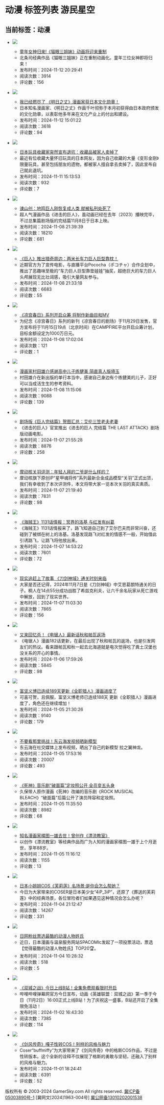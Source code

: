 # 动漫 标签列表 游民星空

## 当前标签：动漫

- ![](https://imgs.gamersky.com/upimg/new_preview/2024/11/12/origin_b_202411122034328631.jpg)
  - [童年女神归来!《猫眼三姐妹》动画将迎来重制](https://www.gamersky.com/news/202411/1844152.shtml "童年女神归来!《猫眼三姐妹》动画将迎来重制")
  - 北条司经典作品《猫眼三姐妹》正在重制动画化。童年三位女神即将归来！
  - 发布时间：2024-11-12 20:29:41
  - 阅读次数：3914
  - 评论数：156

- ![](https://imgs.gamersky.com/upimg/new_preview/2024/11/12/origin_b_202411121500074310.jpg)
  - [我已经燃尽了 《明日之丈》漫画家获日本文化勋章！](https://www.gamersky.com/news/202411/1843838.shtml "我已经燃尽了 《明日之丈》漫画家获日本文化勋章！")
  - 日本知名漫画家、《明日之丈》作画千叶彻弥于本月初获得由日本政府颁发的文化勋章，以表彰他多年来在文化产业上的付出和建设。
  - 发布时间：2024-11-12 15:01:22
  - 阅读次数：3618
  - 评论数：94

- ![](https://imgs.gamersky.com/upimg/new_preview/2024/10/11/origin_b_202410111632141541.jpg)
  - [日本玩具收藏家突然宣布退坑：收藏品被家人卖掉了](https://www.gamersky.com/news/202410/1827675.shtml "日本玩具收藏家突然宣布退坑：收藏品被家人卖掉了")
  - 最近有位收藏大量怀旧玩具的日本网友，因为自己收藏的大量《变形金刚》限量玩具，甚至包括朋友的遗物，都被家人擅自拿去卖掉了，因此宣布自己就此退坑。
  - 发布时间：2024-11-11 15:13:53
  - 阅读次数：932
  - 评论数：7

- ![](https://imgs.gamersky.com/upimg/new_preview/2024/11/08/origin_b_202411082138538565.jpg)
  - [谏山创：地鸣巨人刚恢复成人类 就被私刑处死了](https://www.gamersky.com/news/202411/1842431.shtml "谏山创：地鸣巨人刚恢复成人类 就被私刑处死了")
  - 超人气漫画作品《进击的巨人》，虽动画已经在去年（2023）播映完毕，不过总集篇剧场版的完结篇11月8日于日本上映。
  - 发布时间：2024-11-08 21:39:39
  - 阅读次数：18210
  - 评论数：681

- ![](https://imgs.gamersky.com/upimg/new_preview/2024/11/08/origin_b_202411082148428419.jpg)
  - [《巨人》推出猎奇周边：两米长车力巨人巨型靠枕！](https://www.gamersky.com/news/202411/1842434.shtml "《巨人》推出猎奇周边：两米长车力巨人巨型靠枕！")
  - 近期官方为了宣传电影，与直播平台Pococha（ポコチャ）合作企划中，推出了恶趣味至极的“车力巨人巨型靠垫娃娃”抽奖，超绝巨大的车力巨人头颅展现无比壮阔感，吸引大量网友参与。
  - 发布时间：2024-11-08 21:33:18
  - 阅读次数：6683
  - 评论数：55

- ![](https://imgs.gamersky.com/upimg/new_preview/2024/11/08/origin_b_202411081701503065.jpg)
  - [《凉宫春日》系列开启众筹 将制作新曲目和MV](https://www.gamersky.com/news/202411/1842302.shtml "《凉宫春日》系列开启众筹 将制作新曲目和MV")
  - 为纪念《凉宫春日》系列的新刊《凉宫春日的剧场》于11月29日发售，官方宣布将于11月15日19点（北京时间）在CAMPFIRE平台开启众筹计划，目标金额设定为1000万日元。
  - 发布时间：2024-11-08 17:02:04
  - 阅读次数：121
  - 评论数：1

- ![](https://imgs.gamersky.com/upimg/new_preview/2024/11/08/origin_b_202411081120545606.jpg)
  - [漫画家村田雄介感谢高中儿子练健美 简直真人版埼玉](https://www.gamersky.com/news/202411/1841947.shtml "漫画家村田雄介感谢高中儿子练健美 简直真人版埼玉")
  - 村田雄介在新出版的单行本当中，感谢自己身边有个练健美的儿子，正好可以当成活生生的参考资料。
  - 发布时间：2024-11-08 11:15:06
  - 阅读次数：9088
  - 评论数：139

- ![](https://imgs.gamersky.com/upimg/new_preview/2024/11/07/origin_b_202411072049397576.jpg)
  - [剧场版《巨人完结篇》贺图汇总：艾伦三笠老夫老妻](https://www.gamersky.com/news/202411/1841760.shtml "剧场版《巨人完结篇》贺图汇总：艾伦三笠老夫老妻")
  - 《进击的巨人》官宣推出《进击的巨人 完结篇 THE LAST ATTACK》剧场版动画电影。
  - 发布时间：2024-11-07 21:55:28
  - 阅读次数：8876
  - 评论数：258

- ![](https://imgs.gamersky.com/upimg/new_preview/2024/11/07/origin_b_202411072137459195.jpg)
  - [摩动核关羽评测：年轻人拜的二爷是什么样的？](https://www.gamersky.com/news/202411/1841765.shtml "摩动核关羽评测：年轻人拜的二爷是什么样的？")
  - 摩动核旗下原创IP“星甲魂将传”系列最新合金成品模型“关羽”正式出货，我们有幸收到了本次评测件，本文将带大家一览本次关羽的真实素质。
  - 发布时间：2024-11-07 21:19:40
  - 阅读次数：7831
  - 评论数：98

- ![](https://imgs.gamersky.com/upimg/new_preview/2024/11/07/origin_b_202411071446437268.jpg)
  - [《海贼王》1131话情报：冥界的洛基 与红发有纠葛](https://www.gamersky.com/news/202411/1841510.shtml "《海贼王》1131话情报：冥界的洛基 与红发有纠葛")
  - 《海贼王》1131话情报来了，路飞知道自己到了艾尔巴夫而非常兴奋，还碰到了被绑在树上的洛基。洛基发现路飞对红发的情感不一般，开始借此引诱路飞，让路飞将他放出来。
  - 发布时间：2024-11-07 14:53:22
  - 阅读次数：7601
  - 评论数：72

- ![](https://imgs.gamersky.com/upimg/new_preview/2024/11/07/origin_b_202411071103241618.jpg)
  - [现实追赶上了故事 《刀剑神域》通关时刻来临](https://www.gamersky.com/news/202411/1841290.shtml "现实追赶上了故事 《刀剑神域》通关时刻来临")
  - 大家是否还记得，2024年11月7日是《刀剑神域》中艾恩葛朗特通关的日子。桐人在14点55分成功战胜了希兹克利夫，让六千余名玩家从死亡游戏中解放，回到了现实世界。
  - 发布时间：2024-11-07 11:03:30
  - 阅读次数：7865
  - 评论数：156

- ![](https://imgs.gamersky.com/upimg/new_preview/2024/11/06/origin_b_202411061757452684.jpg)
  - [又来回忆杀！《电锯人》最新话秋和帕瓦返场](https://www.gamersky.com/news/202411/1841075.shtml "又来回忆杀！《电锯人》最新话秋和帕瓦返场")
  - 《电锯人》漫画182话更新，在最后出现了秋和帕瓦的返场，也是引发网友们的热议。看来跟帕瓦和秋一起去北海道就是电次觉得吃了粪土汉堡也没关系的开心的事情。
  - 发布时间：2024-11-06 17:59:26
  - 阅读次数：5845
  - 评论数：98

- ![](https://imgs.gamersky.com/upimg/new_preview/2024/11/05/origin_b_202411052125019494.jpg)
  - [富坚义博已连续189天更新《全职猎人》漫画进度了](https://www.gamersky.com/news/202411/1840521.shtml "富坚义博已连续189天更新《全职猎人》漫画进度了")
  - 可喜可贺，且佩服，富坚义博老师已连续188天 更新《全职猎人》漫画进度了，角色还在继续增加！
  - 发布时间：2024-11-05 21:30:26
  - 阅读次数：9140
  - 评论数：179

- ![](https://imgs.gamersky.com/upimg/new_preview/2024/11/05/origin_b_202411051753005030.jpg)
  - [不要看那里挑战！东云海发视频晒新模型](https://www.gamersky.com/news/202411/1840460.shtml "不要看那里挑战！东云海发视频晒新模型")
  - 东云海在社交媒体上发布视频，晒出了自己的新模型 拉之翼神龙。
  - 发布时间：2024-11-05 17:53:16
  - 阅读次数：20007
  - 评论数：493

- ![](https://imgs.gamersky.com/upimg/new_preview/2024/11/05/origin_b_202411051135325938.jpg)
  - [《死神》音乐剧“破面篇”定妆照公开 全员变五头身](https://www.gamersky.com/news/202411/1840091.shtml "《死神》音乐剧“破面篇”定妆照公开 全员变五头身")
  - 久保带人原作漫画《死神》改编的音乐剧《ROCK MUSICAL BLEACH》“破面篇”后篇公开了演员阵容和定妆照。
  - 发布时间：2024-11-05 11:35:50
  - 阅读次数：8982
  - 评论数：68

- ![](https://imgs.gamersky.com/upimg/new_preview/2024/11/05/origin_b_202411051116048272.jpg)
  - [知名漫画家楳图一雄去世！曾创作《漂流教室》](https://www.gamersky.com/news/202411/1840069.shtml "知名漫画家楳图一雄去世！曾创作《漂流教室》")
  - 以创作《漂流教室》等经典作品而广为人知的漫画家楳图一雄于上个月逝世，享年88岁。
  - 发布时间：2024-11-05 11:16:12
  - 阅读次数：1155
  - 评论数：13

- ![](https://imgs.gamersky.com/upimg/new_preview/2024/11/04/origin_b_202411042112468303.jpg)
  - [日本小姐姐COS《芙莉莲》名场景:是你会怎么帮她？](https://www.gamersky.com/news/202411/1839882.shtml "日本小姐姐COS《芙莉莲》名场景:是你会怎么帮她？")
  - 今日为大家带来的COSER是日本美少女“4iP_3iP”，还原了《葬送的芙莉莲》中的经典场景，各位冒险者们如果遇见这种情况会怎么办呢？
  - 发布时间：2024-11-04 21:12:47
  - 阅读次数：14267
  - 评论数：331

- ![](https://imgs.gamersky.com/upimg/new_preview/2024/10/13/origin_b_202410132135184651.jpg)
  - [日网粉丝票选最酷的动漫人物姓氏](https://www.gamersky.com/news/202410/1828595.shtml "日网粉丝票选最酷的动漫人物姓氏 ")
  - 近日，日本漫画与温泉服务网站SPACOMIc发起了一项投票活动，票选【觉得最酷的动漫人物姓氏】TOP20🏆。
  - 发布时间：2024-11-04 10:28:32
  - 阅读次数：518
  - 评论数：5

- ![](https://imgs.gamersky.com/upimg/new_preview/2024/11/02/origin_b_202411021642586876.jpg)
  - [《双城之战》今日上线B站！全集免费观看限时开启](https://www.gamersky.com/news/202411/1838890.shtml "《双城之战》今日上线B站！全集免费观看限时开启")
  - 哔哩哔哩弹幕网官方今日宣布，动画《英雄联盟：双城之战》第一季于今日（11月2日）16:00正式上线B站！为了庆祝这一盛事，B站还开启了全集限免活动！
  - 发布时间：2024-11-02 16:43:30
  - 阅读次数：7385
  - 评论数：114

- ![](https://imgs.gamersky.com/upimg/new_preview/2024/11/01/origin_b_202411011823493790.jpg)
  - [《剑风传奇》嘎子性转COS！别样的风格与魅力](https://www.gamersky.com/news/202411/1838634.shtml "《剑风传奇》嘎子性转COS！别样的风格与魅力")
  - Coser“buffmiffy”为大家带来了《剑风传奇》中的格斯COS作品，不过是性转版本。这个全新的诠释不仅展现了格斯的勇敢与坚韧，还融入了别样的风格与魅力。
  - 发布时间：2024-11-01 18:24:41
  - 阅读次数：6391
  - 评论数：52

版权所有 © 2003-2024 GamerSky.com All rights reserved. [冀ICP备05003890号-1](https://beian.miit.gov.cn/#/Integrated/index) [冀网文\[2024\]1963-004号] [冀公网备13010202001538](http://www.beian.gov.cn/portal/registerSystemInfo?recordcode=13010202001538)